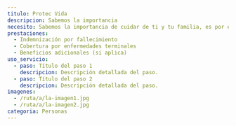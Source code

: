 ```yaml
---
titulo: Protec Vida
descripcion: Sabemos la importancia 
necesito: Sabemos la importancia de cuidar de ti y tu familia, es por ello que, te brindamos las mejores opciones que te permitirán disfrutar de los momentos más especiales de tu vida con tranquilidad.
prestaciones: 
  - Indemnización por fallecimiento
  - Cobertura por enfermedades terminales
  - Beneficios adicionales (si aplica)
uso_servicio:
  - paso: Título del paso 1
    descripcion: Descripción detallada del paso.
  - paso: Título del paso 2
    descripcion: Descripción detallada del paso.
imagenes:
  - /ruta/a/la-imagen1.jpg
  - /ruta/a/la-imagen2.jpg
categoria: Personas
---
```

